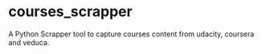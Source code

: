 # courses_scrapper
A Python Scrapper tool to capture courses  content from udacity, coursera and veduca. 
